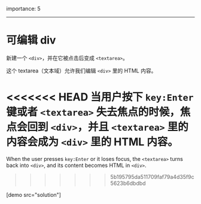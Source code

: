 importance: 5

---

# 可编辑 div

新建一个 `<div>`，并在它被点击后变成 `<textarea>`。

这个 textarea（文本域）允许我们编辑 `<div>` 里的 HTML 内容。

<<<<<<< HEAD
当用户按下 `key:Enter` 键或者 `<textarea>` 失去焦点的时候，焦点会回到 `<div>`，并且 `<textarea>` 里的内容会成为 `<div>` 里的 HTML 内容。
=======
When the user presses `key:Enter` or it loses focus, the `<textarea>` turns back into `<div>`, and its content becomes HTML in `<div>`.
>>>>>>> 5b195795da511709faf79a4d35f9c5623b6dbdbd

[demo src="solution"]

